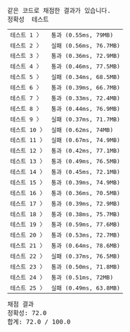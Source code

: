 <pre class="console-content"><div></div><div class="console-failed">같은 코드로 채점한 결과가 있습니다.</div><div class="console-message">정확성  테스트</div><table class="console-test-group" data-category="correctness"><tbody><tr data-testcase-id="54449"><td valign="top" class="td-label">테스트 1 <span>〉</span></td><td class="result passed">통과 (0.55ms, 79MB)</td></tr><tr data-testcase-id="54450"><td valign="top" class="td-label">테스트 2 <span>〉</span></td><td class="result failed">실패 (0.56ms, 76.7MB)</td></tr><tr data-testcase-id="54451"><td valign="top" class="td-label">테스트 3 <span>〉</span></td><td class="result passed">통과 (0.36ms, 72.9MB)</td></tr><tr data-testcase-id="54452"><td valign="top" class="td-label">테스트 4 <span>〉</span></td><td class="result passed">통과 (0.46ms, 77.5MB)</td></tr><tr data-testcase-id="54453"><td valign="top" class="td-label">테스트 5 <span>〉</span></td><td class="result failed">실패 (0.34ms, 68.5MB)</td></tr><tr data-testcase-id="54454"><td valign="top" class="td-label">테스트 6 <span>〉</span></td><td class="result passed">통과 (0.39ms, 66.7MB)</td></tr><tr data-testcase-id="54455"><td valign="top" class="td-label">테스트 7 <span>〉</span></td><td class="result passed">통과 (0.33ms, 72.4MB)</td></tr><tr data-testcase-id="54456"><td valign="top" class="td-label">테스트 8 <span>〉</span></td><td class="result passed">통과 (0.44ms, 76.9MB)</td></tr><tr data-testcase-id="54457"><td valign="top" class="td-label">테스트 9 <span>〉</span></td><td class="result failed">실패 (0.37ms, 71.7MB)</td></tr><tr data-testcase-id="54458"><td valign="top" class="td-label">테스트 10 <span>〉</span></td><td class="result failed">실패 (0.62ms, 74MB)</td></tr><tr data-testcase-id="54459"><td valign="top" class="td-label">테스트 11 <span>〉</span></td><td class="result failed">실패 (0.67ms, 74.9MB)</td></tr><tr data-testcase-id="54460"><td valign="top" class="td-label">테스트 12 <span>〉</span></td><td class="result passed">통과 (0.42ms, 77.1MB)</td></tr><tr data-testcase-id="54461"><td valign="top" class="td-label">테스트 13 <span>〉</span></td><td class="result passed">통과 (0.49ms, 76.5MB)</td></tr><tr data-testcase-id="54462"><td valign="top" class="td-label">테스트 14 <span>〉</span></td><td class="result passed">통과 (0.45ms, 72.1MB)</td></tr><tr data-testcase-id="54463"><td valign="top" class="td-label">테스트 15 <span>〉</span></td><td class="result passed">통과 (0.39ms, 74.9MB)</td></tr><tr data-testcase-id="54464"><td valign="top" class="td-label">테스트 16 <span>〉</span></td><td class="result passed">통과 (0.36ms, 70.5MB)</td></tr><tr data-testcase-id="54465"><td valign="top" class="td-label">테스트 17 <span>〉</span></td><td class="result passed">통과 (0.39ms, 72.9MB)</td></tr><tr data-testcase-id="54466"><td valign="top" class="td-label">테스트 18 <span>〉</span></td><td class="result passed">통과 (0.38ms, 75.7MB)</td></tr><tr data-testcase-id="54467"><td valign="top" class="td-label">테스트 19 <span>〉</span></td><td class="result passed">통과 (0.59ms, 77.6MB)</td></tr><tr data-testcase-id="54468"><td valign="top" class="td-label">테스트 20 <span>〉</span></td><td class="result passed">통과 (0.53ms, 72.7MB)</td></tr><tr data-testcase-id="54469"><td valign="top" class="td-label">테스트 21 <span>〉</span></td><td class="result passed">통과 (0.64ms, 78.6MB)</td></tr><tr data-testcase-id="54470"><td valign="top" class="td-label">테스트 22 <span>〉</span></td><td class="result failed">실패 (0.37ms, 76.5MB)</td></tr><tr data-testcase-id="54471"><td valign="top" class="td-label">테스트 23 <span>〉</span></td><td class="result passed">통과 (0.50ms, 71.8MB)</td></tr><tr data-testcase-id="54472"><td valign="top" class="td-label">테스트 24 <span>〉</span></td><td class="result passed">통과 (0.51ms, 72MB)</td></tr><tr data-testcase-id="54635"><td valign="top" class="td-label">테스트 25 <span>〉</span></td><td class="result failed">실패 (0.49ms, 63.8MB)</td></tr></tbody></table><div class="console-heading">채점 결과</div><div class="console-message">정확성: 72.0</div><div class="console-message">합계: 72.0 / 100.0</div></pre>